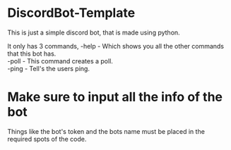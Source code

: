 # DiscordBot-Template

This is just a simple discord bot, that is made using python.

It only has 3 commands,
-help - Which shows you all the other commands that this bot has.<br>
-poll - This command creates a poll.<br>
-ping - Tell's the users ping.<br>

# Make sure to input all the info of the bot

Things like the bot's token and the bots name must be placed in the required spots of the code.
